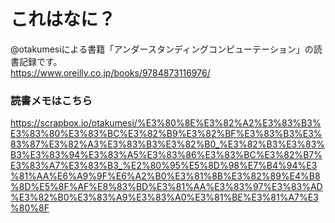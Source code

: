 # これはなに？

@otakumesiによる書籍「アンダースタンディングコンピューテーション」の読書記録です。  
https://www.oreilly.co.jp/books/9784873116976/  

### 読書メモはこちら
https://scrapbox.io/otakumesi/%E3%80%8E%E3%82%A2%E3%83%B3%E3%83%80%E3%83%BC%E3%82%B9%E3%82%BF%E3%83%B3%E3%83%87%E3%82%A3%E3%83%B3%E3%82%B0_%E3%82%B3%E3%83%B3%E3%83%94%E3%83%A5%E3%83%86%E3%83%BC%E3%82%B7%E3%83%A7%E3%83%B3_%E2%80%95%E5%8D%98%E7%B4%94%E3%81%AA%E6%A9%9F%E6%A2%B0%E3%81%8B%E3%82%89%E4%B8%8D%E5%8F%AF%E8%83%BD%E3%81%AA%E3%83%97%E3%83%AD%E3%82%B0%E3%83%A9%E3%83%A0%E3%81%BE%E3%81%A7%E3%80%8F
